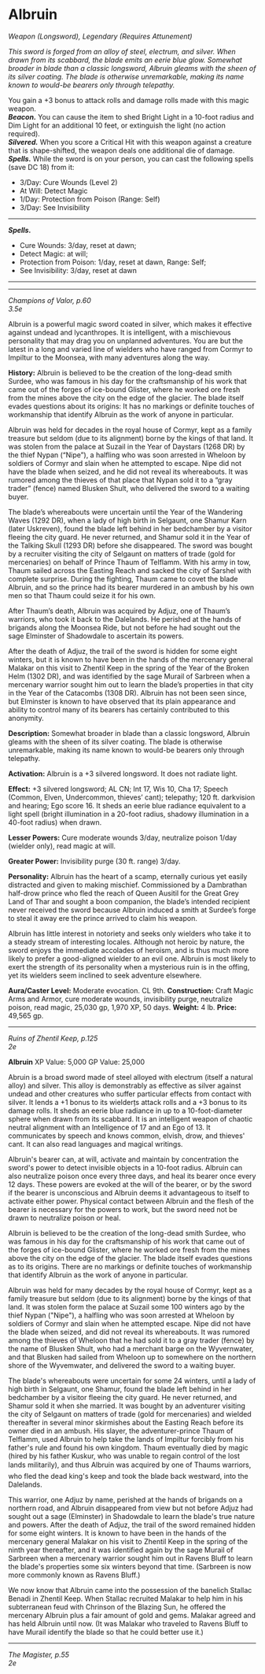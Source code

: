 # Albruin
*Weapon (Longsword), Legendary (Requires Attunement)*

*This sword is forged from an alloy of steel, electrum, and silver. When drawn from its scabbard, the blade emits an eerie blue glow. Somewhat broader in blade than a classic longsword, Albruin gleams with the sheen of its silver coating. The blade is otherwise unremarkable, making its name known to would-be bearers only through telepathy.*

You gain a +3 bonus to attack rolls and damage rolls made with this magic weapon.  
***Beacon.*** You can cause the item to shed Bright Light in a 10-foot radius and Dim Light for an additional 10 feet, or extinguish the light (no action required).  
***Silvered.*** When you score a Critical Hit with this weapon against a creature that is shape-shifted, the weapon deals one additional die of damage.  
***Spells.*** While the sword is on your person, you can cast the following spells (save DC 18) from it:  
- 3/Day: Cure Wounds (Level 2)
- At Will: Detect Magic
- 1/Day: Protection from Poison (Range: Self)
- 3/Day: See Invisibility




---
***Spells.***
- Cure Wounds: 3/day, reset at dawn;
- Detect Magic: at will;
- Protection from Poison: 1/day, reset at dawn, Range: Self;
- See Invisibility: 3/day, reset at dawn
---

---
*Champions of Valor, p.60*  
*3.5e*  

Albruin is a powerful magic sword coated in silver, which makes it effective against undead and lycanthropes. It is intelligent, with a mischievous personality that may drag you on unplanned adventures. You are but the latest in a long and varied line of wielders who have ranged from Cormyr to Impiltur to the Moonsea, with many adventures along the way.

**History:** Albruin is believed to be the creation of the long-dead smith Surdee, who was famous in his day for the craftsmanship of his work that came out of the forges of ice-bound Glister, where he worked ore fresh from the mines above the city on the edge of the glacier. The blade itself evades questions about its origins: It has no markings or definite touches of workmanship that identify Albruin as the work of anyone in particular.

Albruin was held for decades in the royal house of Cormyr, kept as a family treasure but seldom (due to its alignment) borne by the kings of that land. It was stolen from the palace at Suzail in the Year of Daystars (1268 DR) by the thief Nypan (“Nipe”), a halfling who was soon arrested in Wheloon by soldiers of Cormyr and slain when he attempted to escape. Nipe did not have the blade when seized, and he did not reveal its whereabouts. It was rumored among the thieves of that place that Nypan sold it to a “gray trader” (fence) named Blusken Shult, who delivered the sword to a waiting buyer.

The blade’s whereabouts were uncertain until the Year of the Wandering Waves (1292 DR), when a lady of high birth in Selgaunt, one Shamur Karn (later Uskreven), found the blade left behind in her bedchamber by a visitor fleeing the city guard. He never returned, and Shamur sold it in the Year of the Talking Skull (1293 DR) before she disappeared. The sword was bought by a recruiter visiting the city of Selgaunt on matters of trade (gold for mercenaries) on behalf of Prince Thaum of Telflamm. With his army in tow, Thaum sailed across the Easting Reach and sacked the city of Sarshel with complete surprise. During the fighting, Thaum came to covet the blade Albruin, and so the prince had its bearer murdered in an ambush by his own men so that Thaum could seize it for his own.

After Thaum’s death, Albruin was acquired by Adjuz, one of Thaum’s warriors, who took it back to the Dalelands. He perished at the hands of brigands along the Moonsea Ride, but not before he had sought out the sage Elminster of Shadowdale to ascertain its powers.

After the death of Adjuz, the trail of the sword is hidden for some eight winters, but it is known to have been in the hands of the mercenary general Malakar on this visit to Zhentil Keep in the spring of the Year of the Broken Helm (1302 DR), and was identified by the sage Murail of Sarbreen when a mercenary warrior sought him out to learn the blade’s properties in that city in the Year of the Catacombs (1308 DR). Albruin has not been seen since, but Elminster is known to have observed that its plain appearance and ability to control many of its bearers has certainly contributed to this anonymity.

**Description:** Somewhat broader in blade than a classic longsword, Albruin gleams with the sheen of its silver coating. The blade is otherwise unremarkable, making its name known to would-be bearers only through telepathy.

**Activation:** Albruin is a +3 silvered longsword. It does not radiate light.

**Effect:** +3 silvered longsword; AL CN; Int 17, Wis 10, Cha 17; Speech (Common, Elven, Undercommon, thieves’ cant); telepathy; 120 ft. darkvision and hearing; Ego score 16. It sheds an eerie blue radiance equivalent to a light spell (bright illumination in a 20-foot radius, shadowy illumination in a 40-foot radius) when drawn.

**Lesser Powers:** Cure moderate wounds 3/day, neutralize poison 1/day (wielder only), read magic at will.

**Greater Power:** Invisibility purge (30 ft. range) 3/day.

**Personality:** Albruin has the heart of a scamp, eternally curious yet easily distracted and given to making mischief. Commissioned by a Dambrathan half-drow prince who fled the reach of Queen Ausitil for the Great Grey Land of Thar and sought a boon companion, the blade’s intended recipient never received the sword because Albruin induced a smith at Surdee’s forge to steal it away ere the prince arrived to claim his weapon.

Albruin has little interest in notoriety and seeks only wielders who take it to a steady stream of interesting locales. Although not heroic by nature, the sword enjoys the immediate accolades of heroism, and is thus much more likely to prefer a good-aligned wielder to an evil one. Albruin is most likely to exert the strength of its personality when a mysterious ruin is in the offing, yet its wielders seem inclined to seek adventure elsewhere.

**Aura/Caster Level:** Moderate evocation. CL 9th.
**Construction:** Craft Magic Arms and Armor, cure moderate wounds, invisibility purge, neutralize poison, read magic, 25,030 gp, 1,970 XP, 50 days.
**Weight:** 4 lb.
**Price:** 49,565 gp.


---
*Ruins of Zhentil Keep, p.125*  
*2e*  

**Albruin**
XP Value: 5,000
GP Value: 25,000

Abruin is a broad sword made of steel alloyed with electrum (itself a natural alloy) and silver. This alloy is demonstrably as effective as silver against undead and other creatures who suffer particular effects from contact with silver. It lends a +1 bonus to its wielderțs attack rolls and a +3 bonus to its damage rolls. It sheds an eerie blue radiance in up to a 10-foot-diameter sphere when drawn from its scabbard. It is an intelligent weapon of chaotic neutral alignment with an Intelligence of 17 and an Ego of 13. It communicates by speech and knows common, elvish, drow, and thieves' cant. It can also read languages and magical writings.

Albruin's bearer can, at will, activate and maintain by concentration the sword's power to detect invisible objects in a 10-foot radius. Albruin can also neutralize poison once every three days, and heal its bearer once every 12 days. These powers are evoked at the will of the bearer, or by the sword if the bearer is unconscious and Albruin deems it advantageous to itself to activate either power. Physical contact between Albruin and the flesh of the bearer is necessary for the powers to work, but the sword need not be drawn to neutralize poison or heal.

Albruin is believed to be the creation of the long-dead smith Surdee, who was famous in his day for the craftsmanship of his work that came out of the forges of ice-bound Glister, where he worked ore fresh from the mines above the city on the edge of the glacier. The blade itself evades questions as to its origins. There are no markings or definite touches of workmanship that identify Albruin as the work of anyone in particular.

Albruin was held for many decades by the royal house of Cormyr, kept as a family treasure but seldom (due to its alignment) borne by the kings of that land. It was stolen form the palace at Suzail some 100 winters ago by the thief Nypan ("Nipe"), a halfling who was soon arrested at Wheloon by soldiers of Cormyr and slain when he attempted escape. Nipe did not have the blade when seized, and did not reveal its whereabouts. It was rumored among the thieves of Wheloon that he had sold it to a gray trader (fence) by the name of Blusken Shult, who had a merchant barge on the Wyvernwater, and that Blusken had sailed from Wheloon up to somewhere on the northern shore of the Wyvemwater, and delivered the sword to a waiting buyer.

The blade's whereabouts were uncertain for some 24 winters, until a lady of high birth in Selgaunt, one Shamur, found the blade left behind in her bedchamber by a visitor fleeing the city guard. He never returned, and Shamur sold it when she married. It was bought by an adventurer visiting the city of Selgaunt on matters of trade (gold for mercenaries) and wielded thereafter in several minor skirmishes about the Easting Reach before its owner died in an ambush. His slayer, the adventurer-prince Thaum of Telflamm, used Albruin to help take the lands of Impiltur forcibly from his father's rule and found his own kingdom. Thaum eventually died by magic (hired by his father Kuskur, who was unable to regain control of the lost lands militarily), and thus Albruin was acquired by one of Thaums warriors, who fled the dead king's keep and took the blade back westward, into the Dalelands.

This warrior, one Adjuz by name, perished at the hands of brigands on a northern road, and Albruin disappeared from view but not before Adjuz had sought out a sage (Elminster) in Shadowdale to learn the blade's true nature and powers. After the death of Adjuz, the trail of the sword remained hidden for some eight winters. It is known to have been in the hands of the mercenary general Malakar on his visit to Zhentil Keep in the spring of the ninth year thereafter, and it was identified again by the sage Murail of Sarbreen when a mercenary warrior sought him out in Ravens Bluff to learn the blade's properties some six winters beyond that time. (Sarbreen is now more commonly known as Ravens Bluff.)

We now know that Albruin came into the possession of the banelich Stallac Benadi in Zhentil Keep. When Stallac recruited Malakar to help him in his subterranean feud with Chrinson of the Blazing Sun, he offered the mercenary Albruin plus a fair amount of gold and gems. Malakar agreed and has held Albruin until now. (It was Malakar who traveled to Ravens Bluff to have Murail identify the blade so that he could better use it.)


---
*The Magister, p.55*  
*2e*  

